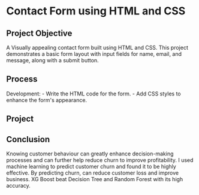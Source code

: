 # Contact Form using HTML and CSS 
## Project Objective
A Visually appealing contact form built using HTML and CSS. This project demonstrates a basic form layout with input fields for name, email, and message, along with a submit button.
## Process
Development:
    - Write the HTML code for the form.
    - Add CSS styles to enhance the form's appearance.

## Project


## Conclusion
Knowing customer behaviour can greatly enhance decision-making processes and can further help reduce churn to improve profitability.
I used machine learning to predict customer churn and found it to be highly effective. By predicting churn, can reduce customer loss and improve business. XG Boost beat Decision Tree and Random Forest with its high accuracy.

